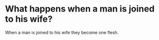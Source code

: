# What happens when a man is joined to his wife?

When a man is joined to his wife they become one flesh.
